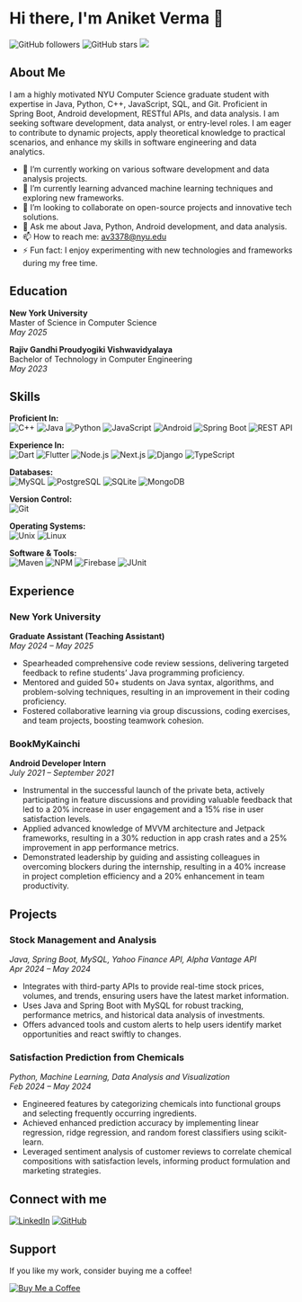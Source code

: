 # Hi there, I'm Aniket Verma 👋

![GitHub followers](https://img.shields.io/github/followers/aniketverma-7?label=Follow&style=social)
![GitHub stars](https://img.shields.io/github/stars/aniketverma-7?affiliations=OWNER%2CCOLLABORATOR&style=social)
[![](https://visitcount.itsvg.in/api?id=aniketverma-7&label=Profile%20Views&color=12&icon=5&pretty=false)](https://visitcount.itsvg.in)

## About Me

I am a highly motivated NYU Computer Science graduate student with expertise in Java, Python, C++, JavaScript, SQL, and Git. Proficient in Spring Boot, Android development, RESTful APIs, and data analysis. I am seeking software development, data analyst, or entry-level roles. I am eager to contribute to dynamic projects, apply theoretical knowledge to practical scenarios, and enhance my skills in software engineering and data analytics.

- 🔭 I’m currently working on various software development and data analysis projects.
- 🌱 I’m currently learning advanced machine learning techniques and exploring new frameworks.
- 👯 I’m looking to collaborate on open-source projects and innovative tech solutions.
- 💬 Ask me about Java, Python, Android development, and data analysis.
- 📫 How to reach me: av3378@nyu.edu
- ⚡ Fun fact: I enjoy experimenting with new technologies and frameworks during my free time.

## Education

**New York University**  
Master of Science in Computer Science  
*May 2025*

**Rajiv Gandhi Proudyogiki Vishwavidyalaya**  
Bachelor of Technology in Computer Engineering  
*May 2023*

## Skills

**Proficient In:**  
![C++](https://img.shields.io/badge/-C++-00599C?style=flat-square&logo=cplusplus&logoColor=white)
![Java](https://img.shields.io/badge/-Java-007396?style=flat-square&logo=java&logoColor=white)
![Python](https://img.shields.io/badge/-Python-3776AB?style=flat-square&logo=python&logoColor=white)
![JavaScript](https://img.shields.io/badge/-JavaScript-F7DF1E?style=flat-square&logo=javascript&logoColor=black)
![Android](https://img.shields.io/badge/-Android-3DDC84?style=flat-square&logo=android&logoColor=white)
![Spring Boot](https://img.shields.io/badge/-Spring_Boot-6DB33F?style=flat-square&logo=spring-boot&logoColor=white)
![REST API](https://img.shields.io/badge/-REST_API-009688?style=flat-square&logo=api&logoColor=white)

**Experience In:**  
![Dart](https://img.shields.io/badge/-Dart-0175C2?style=flat-square&logo=dart&logoColor=white)
![Flutter](https://img.shields.io/badge/-Flutter-02569B?style=flat-square&logo=flutter&logoColor=white)
![Node.js](https://img.shields.io/badge/-Node.js-339933?style=flat-square&logo=node.js&logoColor=white)
![Next.js](https://img.shields.io/badge/-Next.js-000000?style=flat-square&logo=nextdotjs&logoColor=white)
![Django](https://img.shields.io/badge/-Django-092E20?style=flat-square&logo=django&logoColor=white)
![TypeScript](https://img.shields.io/badge/-TypeScript-3178C6?style=flat-square&logo=typescript&logoColor=white)

**Databases:**  
![MySQL](https://img.shields.io/badge/-MySQL-4479A1?style=flat-square&logo=mysql&logoColor=white)
![PostgreSQL](https://img.shields.io/badge/-PostgreSQL-336791?style=flat-square&logo=postgresql&logoColor=white)
![SQLite](https://img.shields.io/badge/-SQLite-003B57?style=flat-square&logo=sqlite&logoColor=white)
![MongoDB](https://img.shields.io/badge/-MongoDB-47A248?style=flat-square&logo=mongodb&logoColor=white)

**Version Control:**  
![Git](https://img.shields.io/badge/-Git-F05032?style=flat-square&logo=git&logoColor=white)

**Operating Systems:**  
![Unix](https://img.shields.io/badge/-Unix-000000?style=flat-square&logo=unix&logoColor=white)
![Linux](https://img.shields.io/badge/-Linux-FCC624?style=flat-square&logo=linux&logoColor=black)

**Software & Tools:**  
![Maven](https://img.shields.io/badge/-Maven-C71A36?style=flat-square&logo=apache-maven&logoColor=white)
![NPM](https://img.shields.io/badge/-NPM-CB3837?style=flat-square&logo=npm&logoColor=white)
![Firebase](https://img.shields.io/badge/-Firebase-FFCA28?style=flat-square&logo=firebase&logoColor=black)
![JUnit](https://img.shields.io/badge/-JUnit-25A162?style=flat-square&logo=junit5&logoColor=white)

## Experience

### New York University
**Graduate Assistant (Teaching Assistant)**  
*May 2024 – May 2025*  
- Spearheaded comprehensive code review sessions, delivering targeted feedback to refine students’ Java programming proficiency.
- Mentored and guided 50+ students on Java syntax, algorithms, and problem-solving techniques, resulting in an improvement in their coding proficiency.
- Fostered collaborative learning via group discussions, coding exercises, and team projects, boosting teamwork cohesion.

### BookMyKainchi
**Android Developer Intern**  
*July 2021 – September 2021*  
- Instrumental in the successful launch of the private beta, actively participating in feature discussions and providing valuable feedback that led to a 20% increase in user engagement and a 15% rise in user satisfaction levels.
- Applied advanced knowledge of MVVM architecture and Jetpack frameworks, resulting in a 30% reduction in app crash rates and a 25% improvement in app performance metrics.
- Demonstrated leadership by guiding and assisting colleagues in overcoming blockers during the internship, resulting in a 40% increase in project completion efficiency and a 20% enhancement in team productivity.

## Projects

### Stock Management and Analysis
*Java, Spring Boot, MySQL, Yahoo Finance API, Alpha Vantage API*  
*Apr 2024 – May 2024*  
- Integrates with third-party APIs to provide real-time stock prices, volumes, and trends, ensuring users have the latest market information.
- Uses Java and Spring Boot with MySQL for robust tracking, performance metrics, and historical data analysis of investments.
- Offers advanced tools and custom alerts to help users identify market opportunities and react swiftly to changes.

### Satisfaction Prediction from Chemicals
*Python, Machine Learning, Data Analysis and Visualization*  
*Feb 2024 – May 2024*  
- Engineered features by categorizing chemicals into functional groups and selecting frequently occurring ingredients.
- Achieved enhanced prediction accuracy by implementing linear regression, ridge regression, and random forest classifiers using scikit-learn.
- Leveraged sentiment analysis of customer reviews to correlate chemical compositions with satisfaction levels, informing product formulation and marketing strategies.

## Connect with me

[![LinkedIn](https://img.shields.io/badge/-LinkedIn-0077B5?style=flat-square&logo=linkedin&logoColor=white)](https://linkedin.com/in/aniketverma01)
[![GitHub](https://img.shields.io/badge/-GitHub-181717?style=flat-square&logo=github&logoColor=white)](https://github.com/aniketverma-7)

## Support

If you like my work, consider buying me a coffee!

[![Buy Me a Coffee](https://img.shields.io/badge/-Buy%20Me%20a%20Coffee-FFDD00?style=flat-square&logo=buy-me-a-coffee&logoColor=black)](https://buymeacoffee.com/yourusername)
